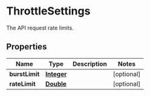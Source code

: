 

# ThrottleSettings

 The API request rate limits.

## Properties

| Name | Type | Description | Notes |
|------------ | ------------- | ------------- | -------------|
|**burstLimit** | [**Integer**](Integer.md) |  |  [optional] |
|**rateLimit** | [**Double**](Double.md) |  |  [optional] |



